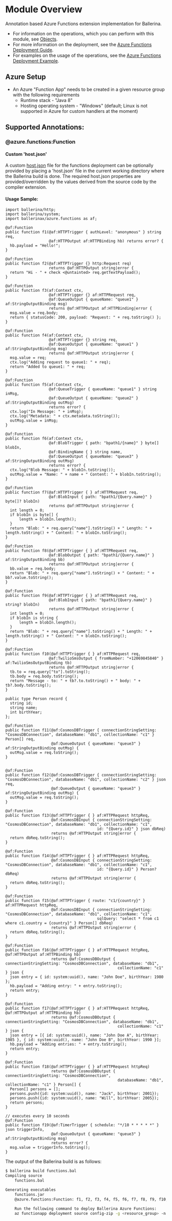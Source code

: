 # Module Overview

Annotation based Azure Functions extension implementation for Ballerina. 

- For information on the operations, which you can perform with this module, see [Objects](https://ballerina.io/swan-lake/learn/api-docs/ballerina/azure.functions/index.html#objects). 
- For more information on the deployment, see the [Azure Functions Deployment Guide](https://ballerina.io/swan-lake/learn/deployment/azure-functions/).
- For examples on the usage of the operations, see the [Azure Functions Deployment Example](https://ballerina.io/swan-lake/learn/by-example/azure-functions-deployment.html).

## Azure Setup

* An Azure "Function App" needs to be created in a given resource group with the following requirements
   - Runtime stack - "Java 8"
   - Hosting operating system - "Windows" (default; Linux is not supported in Azure for custom handlers at the moment)

## Supported Annotations:

### @azure.functions:Function

#### Custom 'host.json'

A custom [host.json](https://docs.microsoft.com/en-us/azure/azure-functions/functions-host-json) file for the functions deployment can be optionally provided by placing a 'host.json' file in the current working directory where the Ballerina build is done. The required host.json properties are provided/overridden by the values derived from the source code by the compiler extension. 

#### Usage Sample:

```ballerina
import ballerina/http;
import ballerina/system;
import ballerinax/azure.functions as af;

@af:Function
public function f1(@af:HTTPTrigger { authLevel: "anonymous" } string req, 
                   @af:HTTPOutput af:HTTPBinding hb) returns error? {
  hb.payload = "Hello!";
}

@af:Function
public function f2(@af:HTTPTrigger {} http:Request req) 
                   returns @af:HTTPOutput string|error {
  return "Hi - " + check <@untainted> req.getTextPayload();
}

@af:Function
public function f3(af:Context ctx, 
                   @af:HTTPTrigger {} af:HTTPRequest req, 
                   @af:QueueOutput { queueName: "queue1" } af:StringOutputBinding msg) 
                   returns @af:HTTPOutput af:HTTPBinding|error {
  msg.value = req.body;
  return { statusCode: 200, payload: "Request: " + req.toString() };
}

@af:Function
public function f4(af:Context ctx, 
                   @af:HTTPTrigger {} string req, 
                   @af:QueueOutput { queueName: "queue1" } af:StringOutputBinding msg) 
                   returns @af:HTTPOutput string|error {
  msg.value = req;
  ctx.log("Adding request to queue1: " + req);
  return "Added to queue1: " + req;
}

@af:Function
public function f5(af:Context ctx, 
                   @af:QueueTrigger { queueName: "queue1" } string inMsg,
                   @af:QueueOutput { queueName: "queue2" } af:StringOutputBinding outMsg) 
                   returns error? {
  ctx.log("In Message: " + inMsg);
  ctx.log("Metadata: " + ctx.metadata.toString());
  outMsg.value = inMsg;
}

@af:Function
public function f6(af:Context ctx, 
                   @af:BlobTrigger { path: "bpath1/{name}" } byte[] blobIn,
                   @af:BindingName { } string name,
                   @af:QueueOutput { queueName: "queue3" } af:StringOutputBinding outMsg) 
                   returns error? {
  ctx.log("Blob Message: " + blobIn.toString());
  outMsg.value = "Name: " + name + " Content: " + blobIn.toString();
}

@af:Function
public function f7(@af:HTTPTrigger { } af:HTTPRequest req, 
                   @af:BlobInput { path: "bpath1/{Query.name}" } byte[]? blobIn)
                   returns @af:HTTPOutput string|error {
  int length = 0;
  if blobIn is byte[] {
      length = blobIn.length();
  }
  return "Blob: " + req.query["name"].toString() + " Length: " + length.toString() + " Content: " + blobIn.toString();
}

@af:Function
public function f8(@af:HTTPTrigger { } af:HTTPRequest req, 
                   @af:BlobOutput { path: "bpath1/{Query.name}" } af:StringOutputBinding bb)
                   returns @af:HTTPOutput string|error {
  bb.value = req.body;
  return "Blob: " + req.query["name"].toString() + " Content: " + bb?.value.toString();
}

@af:Function
public function f9(@af:HTTPTrigger { } af:HTTPRequest req, 
                   @af:BlobInput { path: "bpath1/{Query.name}" } string? blobIn)
                   returns @af:HTTPOutput string|error {
  int length = 0;
  if blobIn is string {
      length = blobIn.length();
  }
  return "Blob: " + req.query["name"].toString() + " Length: " + length.toString() + " Content: " + blobIn.toString();
}

@af:Function
public function f10(@af:HTTPTrigger { } af:HTTPRequest req, 
                   @af:TwilioSmsOutput { fromNumber: "+12069845840" } af:TwilioSmsOutputBinding tb)
                   returns @af:HTTPOutput string|error {
  tb.to = req.query["to"].toString();
  tb.body = req.body.toString();
  return "Message - to: " + tb?.to.toString() + " body: " + tb?.body.toString();
}

public type Person record {
  string id;
  string name;
  int birthYear;
};

@af:Function
public function f11(@af:CosmosDBTrigger { connectionStringSetting: "CosmosDBConnection", databaseName: "db1", collectionName: "c1" } Person[] req, 
                    @af:QueueOutput { queueName: "queue3" } af:StringOutputBinding outMsg) {
  outMsg.value = req.toString();
}


@af:Function
public function f12(@af:CosmosDBTrigger { connectionStringSetting: "CosmosDBConnection", databaseName: "db1", collectionName: "c2" } json req, 
                    @af:QueueOutput { queueName: "queue3" } af:StringOutputBinding outMsg) {
  outMsg.value = req.toString();
}

@af:Function
public function f13(@af:HTTPTrigger { } af:HTTPRequest httpReq, 
                    @af:CosmosDBInput { connectionStringSetting: "CosmosDBConnection", databaseName: "db1", collectionName: "c1", 
                                        id: "{Query.id}" } json dbReq)
                    returns @af:HTTPOutput string|error {
  return dbReq.toString();
}

@af:Function
public function f14(@af:HTTPTrigger { } af:HTTPRequest httpReq, 
                    @af:CosmosDBInput { connectionStringSetting: "CosmosDBConnection", databaseName: "db1", collectionName: "c1", 
                                        id: "{Query.id}" } Person? dbReq)
                    returns @af:HTTPOutput string|error {
  return dbReq.toString();
}

@af:Function
public function f15(@af:HTTPTrigger { route: "c1/{country}" } af:HTTPRequest httpReq, 
                    @af:CosmosDBInput { connectionStringSetting: "CosmosDBConnection", databaseName: "db1", collectionName: "c1", 
                                        sqlQuery: "select * from c1 where c1.country = {country}" } Person[] dbReq)
                    returns @af:HTTPOutput string|error {
  return dbReq.toString();
}

@af:Function
public function f16(@af:HTTPTrigger { } af:HTTPRequest httpReq, @af:HTTPOutput af:HTTPBinding hb) 
                    returns @af:CosmosDBOutput { connectionStringSetting: "CosmosDBConnection", databaseName: "db1", 
                                                 collectionName: "c1" } json {
  json entry = { id: system:uuid(), name: "John Doe", birthYear: 1980 };
  hb.payload = "Adding entry: " + entry.toString();
  return entry;
}

@af:Function
public function f17(@af:HTTPTrigger { } af:HTTPRequest httpReq, @af:HTTPOutput af:HTTPBinding hb) 
                    returns @af:CosmosDBOutput { connectionStringSetting: "CosmosDBConnection", databaseName: "db1", 
                                                 collectionName: "c1" } json {
  json entry = [{ id: system:uuid(), name: "John Doe A", birthYear: 1985 }, { id: system:uuid(), name: "John Doe B", birthYear: 1990 }];
  hb.payload = "Adding entries: " + entry.toString();
  return entry;
}

@af:Function
public function f18(@af:HTTPTrigger { } af:HTTPRequest httpReq) 
                    returns @af:CosmosDBOutput { connectionStringSetting: "CosmosDBConnection", 
                                                 databaseName: "db1", collectionName: "c1" } Person[] {
  Person[] persons = [];
  persons.push({id: system:uuid(), name: "Jack", birthYear: 2001});
  persons.push({id: system:uuid(), name: "Will", birthYear: 2005});
  return persons;
}

// executes every 10 seconds
@af:Function
public function f19(@af:TimerTrigger { schedule: "*/10 * * * * *" } json triggerInfo, 
                    @af:QueueOutput { queueName: "queue3" } af:StringOutputBinding msg) 
                    returns error? {
  msg.value = triggerInfo.toString();
}
```

The output of the Ballerina build is as follows:

```bash
$ ballerina build functions.bal 
Compiling source
	functions.bal

Generating executables
	functions.jar
	@azure.functions:Function: f1, f2, f3, f4, f5, f6, f7, f8, f9, f10, f11, f12, f13, f14, f15, f16, f17, f18, f19

	Run the following command to deploy Ballerina Azure Functions:
	az functionapp deployment source config-zip -g <resource_group> -n <function_app_name> --src azure-functions.zip
```
